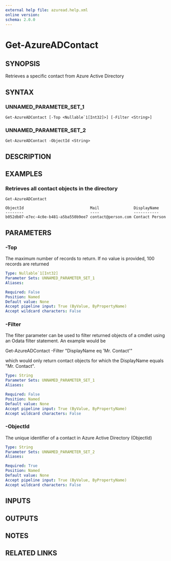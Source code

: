```yaml
---
external help file: azuread.help.xml
online version: 
schema: 2.0.0
---
```


# Get-AzureADContact

## SYNOPSIS
Retrieves a specific contact from Azure Active Directory

## SYNTAX

### UNNAMED_PARAMETER_SET_1
```
Get-AzureADContact [-Top <Nullable`1[Int32]>] [-Filter <String>]
```

### UNNAMED_PARAMETER_SET_2
```
Get-AzureADContact -ObjectId <String>
```

## DESCRIPTION

## EXAMPLES

### Retrieves all contact objects in the directory
```
Get-AzureADContact

ObjectId                             Mail               DisplayName
--------                             ----               -----------
b052db07-e7ec-4c0e-b481-a5ba550b9ee7 contact@person.com Contact Person
```

## PARAMETERS

### -Top
The maximum number of records to return.
If no value is provided, 100 records are returned

```yaml
Type: Nullable`1[Int32]
Parameter Sets: UNNAMED_PARAMETER_SET_1
Aliases: 

Required: False
Position: Named
Default value: None
Accept pipeline input: True (ByValue, ByPropertyName)
Accept wildcard characters: False
```

### -Filter
The filter parameter can be used to filter returned objects of a cmdlet using an Odata filter statement.
An example would be 

Get-AzureADContact -Filter "DisplayName eq 'Mr.
Contact'"

which would only return contact objects for which the DisplayName equals "Mr.
Contact".

```yaml
Type: String
Parameter Sets: UNNAMED_PARAMETER_SET_1
Aliases: 

Required: False
Position: Named
Default value: None
Accept pipeline input: True (ByValue, ByPropertyName)
Accept wildcard characters: False
```

### -ObjectId
The unique identifier of a contact in Azure Active Directory (ObjectId)

```yaml
Type: String
Parameter Sets: UNNAMED_PARAMETER_SET_2
Aliases: 

Required: True
Position: Named
Default value: None
Accept pipeline input: True (ByValue, ByPropertyName)
Accept wildcard characters: False
```

## INPUTS

## OUTPUTS

## NOTES

## RELATED LINKS

